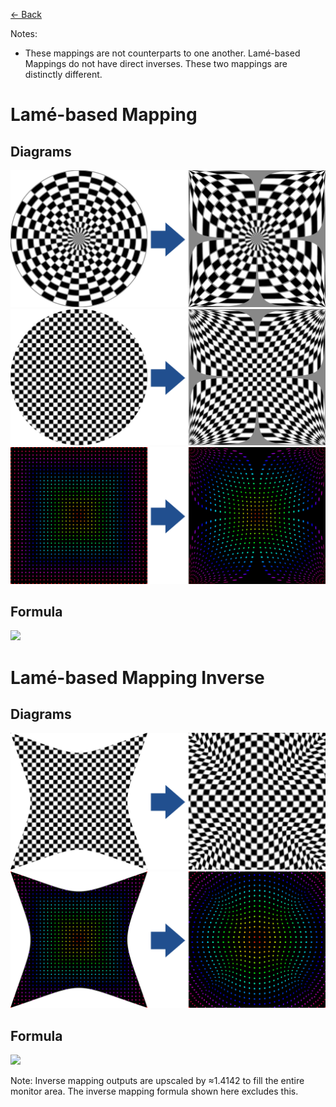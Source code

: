 [<- Back](../mappings_index.md)

Notes: 
- These mappings are not counterparts to one another. Lamé-based Mappings do not have direct inverses. These two mappings are distinctly different.

# Lamé-based Mapping

## Diagrams
![](./images/mappings/square_lame_mapping_circle_grid_thick_checkerboard.png)
![](./images/mappings/square_lame_mapping_square_grid_thick_checkerboard.png)
![](./images/mappings/square_lame_mapping_dot_grid_circle_rgb_gradient_circle.png)

## Formula
![](./images/formulas/lamé_based_mapping_formula.png)




# Lamé-based Mapping Inverse

## Diagrams
![](./images/mappings/circle_lame_mapping_square_grid_circle_thick_checkerboard.png)
![](./images/mappings/circle_lame_mapping_dot_grid_square_rgb_gradient.png)

## Formula
![](./images/formulas/lamé_based_mapping_inverse_formula.png)

Note: Inverse mapping outputs are upscaled by ≈1.4142 to fill the entire monitor area. The inverse mapping formula shown here excludes this.
